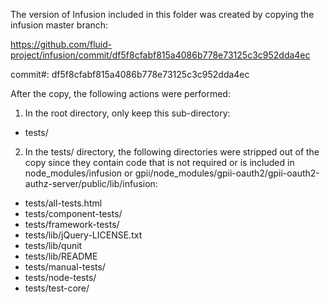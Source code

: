 The version of Infusion included in this folder was created by copying the infusion master branch:

https://github.com/fluid-project/infusion/commit/df5f8cfabf815a4086b778e73125c3c952dda4ec

commit#: df5f8cfabf815a4086b778e73125c3c952dda4ec

After the copy, the following actions were performed:

1. In the root directory, only keep this sub-directory:

* tests/

2. In the tests/ directory, the following directories were stripped out of the copy since they contain code that is not required or is included in node_modules/infusion or gpii/node_modules/gpii-oauth2/gpii-oauth2-authz-server/public/lib/infusion:

* tests/all-tests.html
* tests/component-tests/
* tests/framework-tests/
* tests/lib/jQuery-LICENSE.txt
* tests/lib/qunit
* tests/lib/README
* tests/manual-tests/
* tests/node-tests/
* tests/test-core/

